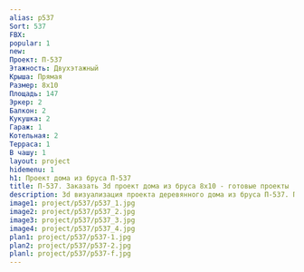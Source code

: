 ```yaml
---
alias: p537
Sort: 537
FBX: 
popular: 1
new: 
Проект: П-537
Этажность: Двухэтажный
Крыша: Прямая
Размер: 8х10
Площадь: 147
Эркер: 2
Балкон: 2
Кукушка: 2
Гараж: 1
Котельная: 2
Терраса: 1
В чашу: 1
layout: project
hidemenu: 1
h1: Проект дома из бруса П-537
title: П-537. Заказать 3d проект дома из бруса 8х10 - готовые проекты
description: 3d визуализация проекта деревянного дома из бруса П-537. Площадь 147 м2, размер 8х10. Вы можете внести любые изменения в проект.
image1: project/p537/p537_1.jpg
image2: project/p537/p537_2.jpg
image3: project/p537/p537_3.jpg
image4: project/p537/p537_4.jpg
plan1: project/p537/p537-1.jpg
plan2: project/p537/p537-2.jpg
planl: project/p537/p537-f.jpg
---
```

